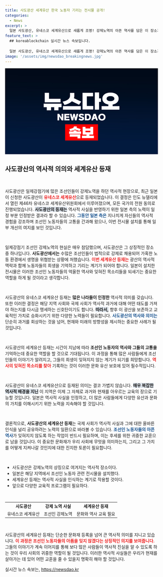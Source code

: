 ```yaml
---
title: 사도광산 세계유산 한국 노동자 기리는 전시물 공개!
categories:
  - News
excerpt: >
  일본 사도광산, 유네스코 세계유산으로 새롭게 조명! 강제노역의 아픈 역사를 담은 이 장소가 전 세계의 관심을 받게 되었습니다. 과거를 직시하며 진정한 역사 반영을 다짐한 일본, 그 배경은?
feature_text: >
  ## koreablockchain 실시간 뉴스 속보입니다.

  일본 사도광산, 유네스코 세계유산으로 새롭게 조명! 강제노역의 아픈 역사를 담은 이 장소가 전 세계의 관심을 받게 되었습니다. 과거를 직시하며 진정한 역사 반영을 다짐한 일본, 그 배경은?
image: '/assets/img/newsdao_breakingnews.jpg'
---
```


<p><img src="/assets/img/newsdao_breakingnews.jpg" alt="koreablockchain 속보" /></p>

<h2 data-ke-size="size26">사도광산의 역사적 의의와 세계유산 등재</h2>

<p data-ke-size="size16">&nbsp;</p>

<p>사도광산은 일제강점기에 많은 조선인들이 강제노역을 하던 역사적 현장으로, 최근 일본이 신청한 사도광산이 <b><span style="color: #ee2323;">유네스코 세계유산</span></b>으로 등재되었습니다. 이 결정은 인도 뉴델리에서 열린 제46차 유네스코 세계유산위원회에서 이루어졌으며, 모든 국가의 전원 동의로 진행되었습니다. <b><span style="background-color: #21538527;">사도광산의 등재는</span></b> 역사적 사실을 반영하기 위한 일본 측의 노력이 일정 부분 인정받은 결과라 할 수 있습니다. <b><span style="color: #1a5490;">그동안 일본 측은</span></b> 지나치게 자신들의 역사적 경험을 강조하며 조선인 노동자들의 고통을 간과해 왔으나, 이번 전시물 설치를 통해 일부 개선의 여지를 보인 것입니다.</p>

<p data-ke-size="size16">&nbsp;</p>

<p>일제강점기 조선인 강제노역의 현실은 매우 참담했으며, 사도광산은 그 상징적인 장소 중 하나입니다. <b>사도광산에서는</b> 수많은 조선인들이 법적으로 강제로 채용되어 가혹한 노동 환경에서 생명을 위협받는 상황에 처했습니다. <b><span style="color: #ee2323;">이번 세계유산 등재는</span></b> 광산의 역사적 맥락과 함께 노동자들의 희생을 기억하고 기리는 계기가 되어야 합니다. 일본이 설치한 전시물은 이러한 조선인 노동자들의 억울한 역사와 잊혀진 목소리들을 되새기는 중요한 역할을 하게 될 것이라고 생각합니다.</p>

<p data-ke-size="size16">&nbsp;</p>

<p>사도광산의 유네스코 세계유산 등재는 <b>많은 나라들이 인정한</b> 역사적 의미를 갖습니다. 또한 이러한 결정은 해당 지역 사회와 국제 사회가 역사적 과거에 대해 어떤 태도를 가져야 하는지를 다시금 맹세하는 신호탄이기도 합니다. <b><span style="background-color: #21538527;">따라서,</span></b> 향후 이 광산을 보존하고 교육적인 가치로 승화시키기 위한 다양한 노력들이 필요합니다. <b><span style="color: #1a5490;">사도광산의 역사와 의미는</span></b> 단순히 과거를 회상하는 것을 넘어, 현재와 미래의 방향성을 제시하는 중요한 사례가 될 것입니다.</p>

<p data-ke-size="size16">&nbsp;</p>

<p>사도광산의 세계유산 등재는 시간이 지남에 따라 <b>조선인 노동자의 역사와 그들의 고통을</b> 기억하는데 중요한 역할을 할 것으로 기대됩니다. 이 과정을 통해 많은 사람들에게 조선인들의 이야기가 알려지고, 그들의 희생이 잊혀지지 않는 계기가 되기를 희망합니다. <b><span style="color: #ee2323;">역사의 잊혀진 목소리를 찾아</span></b> 기록하는 것이 이러한 문화 유산 보호에 있어 필수적입니다. </p>

<p data-ke-size="size16">&nbsp;</p>

<p>사도광산이 유네스코 세계유산으로 등재된 의미는 결코 가볍지 않습니다. <b><span style="background-color: #21538527;">매우 복잡한 역사적 배경을 지닌</span></b> 이 지역은 이제 그 자체로 과거와 현재를 아우르는 교육의 장으로 기능할 것입니다. 일본은 역사적 사실을 인정하고, 더 많은 사람들에게 다양한 유산과 문화의 가치를 이해시키기 위한 노력을 지속해야 할 것입니다.</p>

<p data-ke-size="size16">&nbsp;</p>

<p>결론적으로, <b>사도광산의 세계유산 등재</b>는 국제 사회가 역사적 사실과 그에 대한 올바른 인식을 널리 공유하려는 노력의 일환으로 바라볼 수 있습니다. <b><span style="color: #1a5490;">조선인 노동자들의 아픈 역사</span></b>가 잊혀지지 않도록 하는 작업이 반드시 필요하며, 이는 후세를 위한 귀중한 교훈으로 남을 것입니다. 이 중요한 문화재가 우리 사회에 무엇을 의미하는지, 그리고 그 가치를 어떻게 지켜나갈 것인지에 대한 진지한 토론이 필요합니다. </p>

<p data-ke-size="size16">&nbsp;</p>

<ul>
<li>사도광산은 강제노역의 상징으로 여겨지는 역사적 장소이다.</li>
<li>일본은 해당 지역에서 조선인 노동자 관련 전시물을 설치했다.</li>
<li>세계유산 등재는 역사적 사실을 인식하는 계기로 작용할 것이다.</li>
<li>앞으로 다양한 교육적 프로그램이 필요하다.</li>
</ul>

<p data-ke-size="size16">&nbsp;</p>

<table style="width:100%;">
<tr>
<td style="text-align: center; height: 17px;"><b>사도광산</b></td>
<td style="text-align: center; height: 17px;"><b>강제 노역 사실</b></td>
<td style="text-align: center; height: 17px;"><b>세계유산 등재</b></td>
</tr>
<tr>
<td style="text-align: center; height: 17px;">유네스코 세계유산</td>
<td style="text-align: center; height: 17px;">조선인 강제노역</td>
<td style="text-align: center; height: 17px;">문화와 역사 교육 필요</td>
</tr>
</table>

<p data-ke-size="size16">&nbsp;</p>

<p>사도광산의 세계유산 등재는 단순한 문화재 등록을 넘어 큰 역사적 의미를 지니고 있습니다. <b><span style="color: #ee2323;">이 과정은 조선인 노동자들의 아픔을 잊지 않겠다는 상징적인 의지를 보여줍니다.</span></b> 그들의 이야기가 계속 이어지를 통해 보다 많은 사람들이 역사적 진실을 알 수 있도록 하는 것이 우리 사회의 귀중한 역할이 될 것입니다. 이러한 역사적 사실들은 우리가 현재를 살아가는 데 있어 어떤 교훈을 줄 수 있을지 명확히 해야 할 것입니다.</p>
실시간 뉴스 속보는, <a href="https://newsdao.kr" rel="dofollow">https://newsdao.kr</a>


